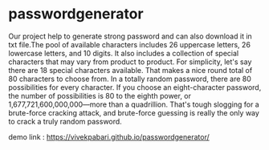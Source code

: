 # passwordgenerator
Our project help to generate strong password and can also download it in txt file.The pool of available characters includes 26 uppercase letters, 26 lowercase letters, and 10 digits. It also includes a collection of special characters that may vary from product to product. For simplicity, let's say there are 18 special characters available. That makes a nice round total of 80 characters to choose from. In a totally random password, there are 80 possibilities for every character. If you choose an eight-character password, the number of possibilities is 80 to the eighth power, or 1,677,721,600,000,000—more than a quadrillion. That's tough slogging for a brute-force cracking attack, and brute-force guessing is really the only way to crack a truly random password.

demo link : https://vivekpabari.github.io/passwordgenerator/
